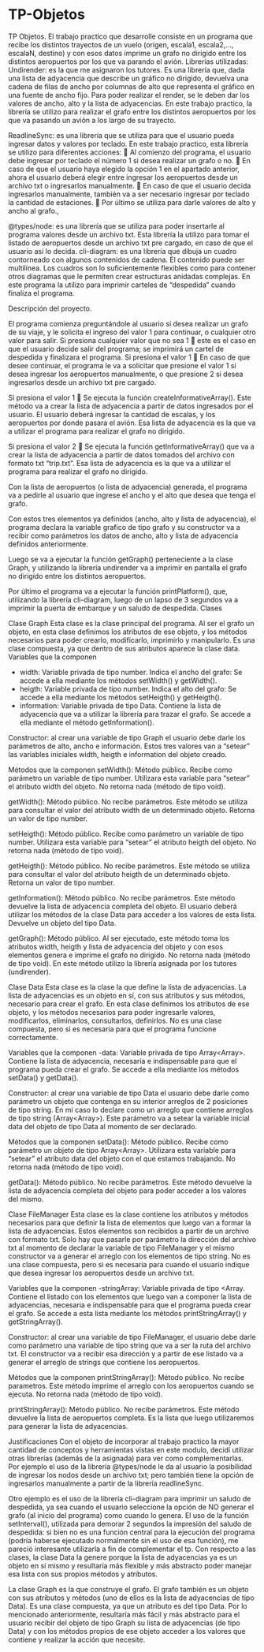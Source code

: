 # TP-Objetos
TP Objetos.
El trabajo practico que desarrolle consiste en un programa que recibe los distintos trayectos de un vuelo (origen, escala1, escala2,…, escalaN, destino) y con esos datos imprime un grafo no dirigido entre los distintos aeropuertos por los que va parando el avión.
Librerías utilizadas:
Undirender: es la que me asignaron los tutores. Es una librería que, dada una lista de adyacencia que describe un gráfico no dirigido, devuelva una cadena de filas de ancho por columnas de alto que representa el gráfico en una fuente de ancho fijo. Para poder realizar el render, se le deben dar los valores de ancho, alto y la lista de adyacencias.
En este trabajo practico, la librería se utilizo para realizar el grafo entre los distintos aeropuertos por los que va pasando un avión a los largo de su trayecto.

ReadlineSync: es una librería que se utiliza para que el usuario pueda ingresar datos y valores por teclado.  En este trabajo practico, esta librería se utilizo para diferentes acciones:
	Al comienzo del programa, el usuario debe ingresar por teclado el número  1 si desea realizar un grafo o no.
	En caso de que el usuario haya elegido la opción 1 en el apartado anterior, ahora el usuario deberá elegir entre ingresar los aeropuertos desde un archivo txt o ingresarlos manualmente. 
	En caso de que el usuario decida ingresarlos manualmente,  también va a ser necesario ingresar por teclado la cantidad de estaciones.
	Por último  se utiliza para darle valores de alto y ancho al grafo., 

@types/node: es una librería que se utiliza para poder insertarle al programa valores desde un archivo txt. Esta librería la utilizo para tomar el listado de aeropuertos desde un archivo txt pre cargado, en caso de que el usuario así lo decida.
cli-diagram: es una librería que dibuja un cuadro contorneado con algunos contenidos de cadena. El contenido puede ser multilínea. Los cuadros son lo suficientemente flexibles como para contener otros diagramas que le permiten crear estructuras anidadas complejas. En este programa la utilizo para imprimir carteles de “despedida” cuando finaliza el programa.


Descripción del proyecto.

El programa comienza preguntándole al usuario si desea realizar un grafo de su viaje, y le solicita el ingreso del valor 1 para continuar, o cualquier otro valor para salir. 
Si presiona cualquier valor que no sea 1  este es el caso en que el usuario decide salir del programa; se imprimirá un cartel de despedida y finalizara el programa. 
Si presiona el valor 1  En caso de que desee continuar, el programa le va a solicitar que presione el valor 1 si desea ingresar los aeropuertos manualmente, o que presione 2 si desea ingresarlos desde un archivo txt pre cargado.

Si presiona el valor 1  Se ejecuta la función createInformativeArray(). Este método va a crear la lista de adyacencia a partir de datos ingresados por el usuario. El usuario deberá ingresar la cantidad de escalas, y los aeropuertos por donde pasara el avión. Esa lista de adyacencia es la que va a utilizar el programa para realizar el grafo no dirigido. 

Si presiona el valor 2  Se ejecuta la función getInformativeArray() que va a crear la lista de adyacencia a partir de datos tomados del archivo con formato txt “trip.txt”. Esa lista de adyacencia es la que va a utilizar el programa para realizar el grafo no dirigido.

Con la lista de aeropuertos (o lista de adyacencia) generada, el programa va a pedirle al usuario que ingrese el ancho y el alto que desea que tenga el grafo.

Con estos tres elementos ya definidos (ancho, alto y lista de adyacencia), el programa declara la variable grafico de tipo grafo y su constructor va a recibir como parámetros los datos de ancho, alto y lista de adyacencia definidos anteriormente.

Luego se va a ejecutar la función getGraph() perteneciente a la clase Graph, y utilizando la librería undirender va a imprimir en pantalla el grafo no dirigido entre los distintos aeropuertos.

Por último el programa va a ejecutar la función printPlatform(), que, utilizando la librería cli-diagram, luego de un lapso de 3 segundos va a imprimir la puerta de embarque y un saludo de despedida.
Clases

Clase Graph
Esta clase es la clase principal del programa. Al ser el grafo un objeto, en esta clase definimos los atributos de ese objeto, y los métodos necesarios para poder crearlo, modificarlo, imprimirlo y manipularlo. Es una clase compuesta, ya que dentro de sus atributos aparece la clase data.
Variables que la componen
- width: Variable privada de tipo number. Indica el ancho del grafo: Se accede a ella mediante los métodos setWidth() y getWidth(). 
- heigth: Variable privada de tipo number. Indica el alto del grafo: Se accede a ella mediante los métodos setHeigth() y getHeigth(). 
- information: Variable privada de tipo Data. Contiene la lista de adyacencia que va a utilizar la librería para trazar el grafo. Se accede a ella mediante el método getInformation().

Constructor: al crear una variable de tipo Graph el usuario debe darle los parámetros de alto, ancho e información. Estos tres valores van a  “setear” las variables iniciales width, heigth e information del objeto creado.

Métodos que la componen
 setWidth(): Método público. Recibe como parámetro un variable de tipo number. Utilizara esta variable para “setear” el atributo width del objeto. No retorna nada (método de tipo void).
  
getWidth(): Método público. No recibe parámetros. Este método se utiliza para consultar el valor del atributo width de un determinado objeto. Retorna un valor de tipo number.

setHeigth(): Método público. Recibe como parámetro un variable de tipo number. Utilizara esta variable para “setear” el atributo heigth del objeto. No retorna nada (método de tipo void).

getHeigth(): Método público. No recibe parámetros. Este método se utiliza para consultar el valor del atributo heigth de un determinado objeto. Retorna un valor de tipo number.

getInformation(): Método público. No recibe parámetros. Este método devuelve la lista de adyacencia completa del objeto. El usuario deberá utilizar los métodos de la clase Data para acceder a los valores de esta lista. Devuelve un objeto del tipo Data. 

getGraph(): Método público. Al ser ejecutado, este método toma los atributos width, heigth y lista de adyacencia del objeto y con esos elementos genera e imprime el grafo no dirigido. No retorna nada (método de tipo void). En este método utilizo la librería asignada por los tutores (undirender).
    

Clase Data
Esta clase es la clase la que define la lista de adyacencias. La lista de adyacencias es un objeto en sí, con sus atributos y sus métodos, necesario para crear el grafo. En esta clase definimos los atributos de ese objeto, y los métodos necesarios para poder ingresarle valores, modificarlos, eliminarlos, consultarlos, definirlos. No es una clase compuesta, pero si es necesaria para que el programa funcione correctamente.

Variables que la componen
-data: Variable privada de tipo Array<Array<String>>. Contiene la lista de adyacencia, necesaria e indispensable para que el programa pueda crear el grafo. Se accede a ella mediante los métodos setData() y getData(). 

Constructor: al crear una variable de tipo Data el usuario debe darle como parámetro un objeto que contenga en su interior arreglos de 2 posiciones de tipo string. En mi caso lo declare como un arreglo que contiene arreglos de tipo string (Array<Array<String>>). 
Este parámetro va a setear la variable inicial data del objeto de tipo Data al momento de ser declarado.

Métodos que la componen
setData(): Método público. Recibe como parámetro un objeto de tipo Array<Array<String>>. Utilizara esta variable para “setear” el atributo data del objeto con el que estamos trabajando. No retorna nada (método de tipo void).

getData(): Método público. No recibe parámetros. Este método devuelve la lista de adyacencia completa del objeto para poder acceder a los valores del mismo. 


Clase FileManager
Esta clase es la clase contiene los atributos y métodos necesarios para que definir la lista de elementos que luego van a formar la lista de adyacencias. Estos elementos son recibidos a partir de un archivo con formato txt. Solo hay que pasarle por parámetro la dirección del archivo txt al momento de declarar la variable de tipo FileManager y el mismo constructor va a generar el arreglo con los elementos de tipo string. No es una clase compuesta, pero si es necesaria para cuando el usuario indique que desea ingresar los aeropuertos desde un archivo txt.

Variables que la componen
-stringArray: Variable privada de tipo <Array<String>. Contiene el listado con los elementos que luego van a componer la lista de adyacencias, necesaria e indispensable para que el programa pueda crear el grafo.  Se accede a esta lista mediante los métodos printStringArray() y getStringArray(). 

Constructor: al crear una variable de tipo FileManager, el usuario debe darle como parámetro una variable de tipo string que va a ser la ruta del archivo txt. El constructor va a recibir esa dirección y a partir de ese listado va a generar el arreglo de strings que contiene los aeropuertos.

Métodos que la componen
printStringArray(): Método público. No recibe parametros. Este método imprime el arreglo con los aeropuertos cuando se ejecuta. No retorna nada (método de tipo void).

printStringArray(): Método público. No recibe parámetros. Este método devuelve la lista de aeropuertos completa. Es la lista que luego utilizaremos para generar la lista de adyacencias. 




Justificaciones
Con el objeto de incorporar al trabajo practico la mayor cantidad de conceptos y herramientas vistas en este modulo, decidí utilizar otras librerías (además de la asignada) para ver como complementarlas.
Por ejemplo el uso de la librería @types/node le da al usuario la posibilidad de ingresar los nodos desde un archivo txt; pero también tiene la opción de ingresarlos manualmente a partir de la librería readlineSync.

Otro ejemplo es el uso de la librería cli-diagram para imprimir un saludo de despedida, ya sea cuando el usuario seleccione la opción de NO generar el grafo (al inicio del programa) como cuando lo genera.
El uso de la función setInterval(), utilizada para demorar 2 segundos la impresión del saludo de despedida: si bien no es una función central para la ejecución del programa (podría haberse ejecutado normalmente sin el uso de esa función), me pareció interesante utilizarla a fin de complementar el tp.
Con respecto a las clases, la clase Data la genere porque la lista de adyacencias ya es un objeto en sí mismo y resultaría más flexible y más abstracto poder manejar esa lista con sus propios métodos y atributos.

La clase Graph es la que construye el grafo. El grafo también es un objeto con sus atributos y métodos (uno de ellos es la lista de adyacencias de tipo Data). Es una clase compuesta, ya que un atributo es del tipo Data. Por lo mencionado anteriormente, resultaría más fácil y más abstracto para el usuario recibir del objeto de tipo Graph su lista de adyacencias (de tipo Data) y con los métodos propios de ese objeto acceder a los valores que contiene y realizar la acción que necesite.